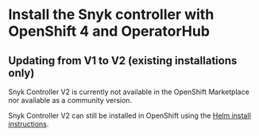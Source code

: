 # Install the Snyk controller with OpenShift 4 and OperatorHub

## Updating from V1 to V2 (existing installations only)

Snyk Controller V2 is currently not available in the OpenShift Marketplace nor available as a community version.

Snyk Controller V2 can still be installed in OpenShift using the [Helm install instructions](install-the-snyk-controller-on-amazon-elastic-kubernetes-service-amazon-eks.md).
